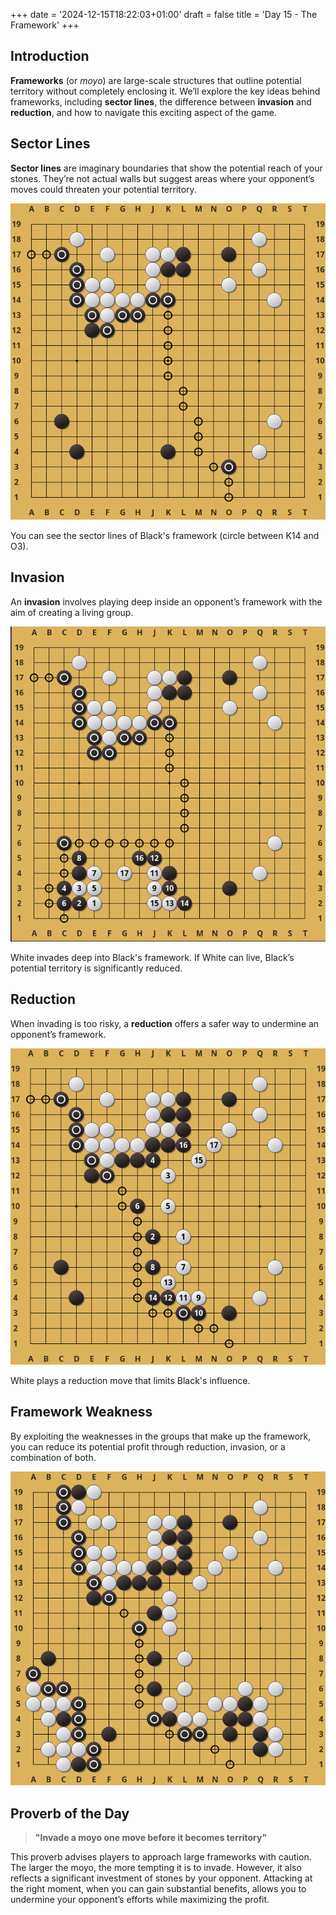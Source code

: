 +++
date = '2024-12-15T18:22:03+01:00'
draft = false
title = 'Day 15 - The Framework'
+++

## Introduction

**Frameworks** (or _moyo_) are large-scale structures that outline potential territory without completely enclosing it. We’ll explore the key ideas behind frameworks, including **sector lines**, the difference between **invasion** and **reduction**, and how to navigate this exciting aspect of the game.

## Sector Lines

**Sector lines** are imaginary boundaries that show the potential reach of your stones. They’re not actual walls but suggest areas where your opponent’s moves could threaten your potential territory.

![day15_framework](/images/day15_framework.png)

You can see the sector lines of Black's framework (circle between K14 and O3).

## Invasion

An **invasion** involves playing deep inside an opponent’s framework with the aim of creating a living group.

![day15_invasion](/images/day15_invasion.png)

White invades deep into Black's framework. If White can live, Black’s potential territory is significantly reduced.

## Reduction

When invading is too risky, a **reduction** offers a safer way to undermine an opponent’s framework.

![day15_reduction](/images/day15_reduction.png)

White plays a reduction move that limits Black's influence.

## Framework Weakness

By exploiting the weaknesses in the groups that make up the framework, you can reduce its potential profit through reduction, invasion, or a combination of both.

![day15_moyo](/images/day15_moyo.png)

## Proverb of the Day

> **"Invade a moyo one move before it becomes territory"**

This proverb advises players to approach large frameworks with caution. The larger the moyo, the more tempting it is to invade. However, it also reflects a significant investment of stones by your opponent. Attacking at the right moment, when you can gain substantial benefits, allows you to undermine your opponent’s efforts while maximizing the profit.
